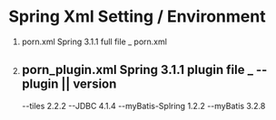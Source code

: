 # Spring Xml Setting / Environment

1. porn.xml
	Spring 3.1.1 full file _ porn.xml

2. porn_plugin.xml
	Spring 3.1.1 plugin file _
	--plugin		||	version
	-------------------------
	--tiles				2.2.2
	--JDBC				4.1.4
	--myBatis-Splring 	1.2.2
	--myBatis			3.2.8